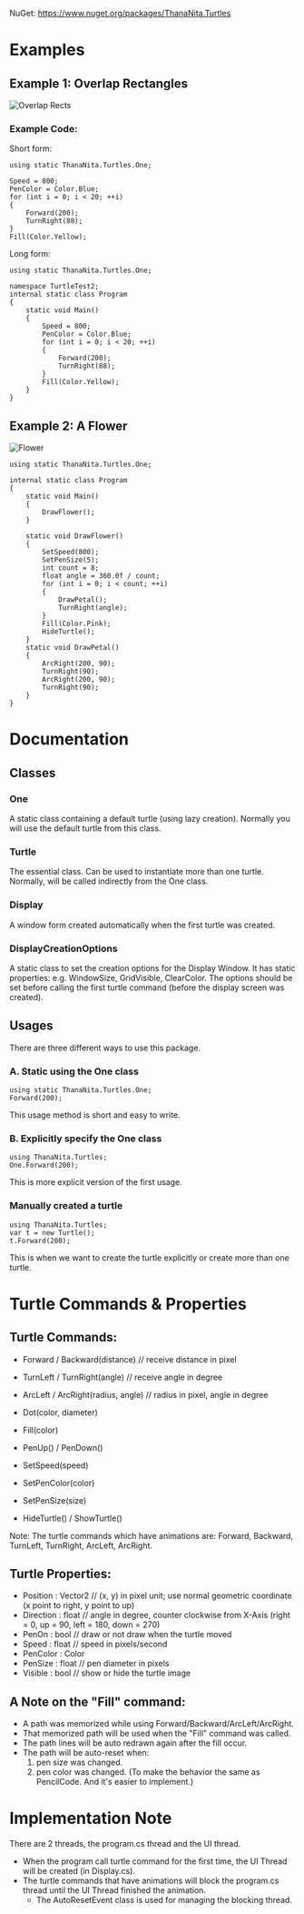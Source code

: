 NuGet: https://www.nuget.org/packages/ThanaNita.Turtles

# Examples
## Example 1: Overlap Rectangles

![Overlap Rects](https://github.com/nthana/Turtle/blob/master/ThanaNita.Turtles/Docs/Images/overlapRects.png)

### Example Code:
Short form:
```
using static ThanaNita.Turtles.One;

Speed = 800;
PenColor = Color.Blue;
for (int i = 0; i < 20; ++i)
{
    Forward(200);
    TurnRight(88);
}
Fill(Color.Yellow);
```

Long form:
```
using static ThanaNita.Turtles.One;

namespace TurtleTest2;
internal static class Program
{
    static void Main()
    {
        Speed = 800;
        PenColor = Color.Blue;
        for (int i = 0; i < 20; ++i)
        {
            Forward(200);
            TurnRight(88);
        }
        Fill(Color.Yellow);
    }
}
```
## Example 2: A Flower
![Flower](https://github.com/nthana/Turtle/blob/master/ThanaNita.Turtles/Docs/Images/flower.png)
```
using static ThanaNita.Turtles.One;

internal static class Program
{
    static void Main()
    {
        DrawFlower();
    }

    static void DrawFlower()
    {
        SetSpeed(800);
        SetPenSize(5);
        int count = 8;
        float angle = 360.0f / count;
        for (int i = 0; i < count; ++i)
        {
            DrawPetal();
            TurnRight(angle);
        }
        Fill(Color.Pink);
        HideTurtle();
    }
    static void DrawPetal()
    {
        ArcRight(200, 90);
        TurnRight(90);
        ArcRight(200, 90);
        TurnRight(90);
    }
}
```

# Documentation
## Classes
### One
A static class containing a default turtle (using lazy creation). Normally you will use the default turtle from this class.
### Turtle
The essential class. Can be used to instantiate more than one turtle.
Normally, will be called indirectly from the One class.
### Display
A window form created automatically when the first turtle was created.
### DisplayCreationOptions
A static class to set the creation options for the Display Window.
It has static properties: e.g. WindowSize, GridVisible, ClearColor.
The options should be set before calling the first turtle command (before the display screen was created).

## Usages
There are three different ways to use this package.
### A. Static using the One class
```
using static ThanaNita.Turtles.One;
Forward(200);
```
This usage method is short and easy to write.

### B. Explicitly specify the One class
```
using ThanaNita.Turtles;
One.Forward(200);
```
This is more explicit version of the first usage.

### Manually created a turtle
```
using ThanaNita.Turtles;
var t = new Turtle();
t.Forward(200);
```
This is when we want to create the turtle explicitly or create more than one turtle.

# Turtle Commands & Properties
## Turtle Commands:
- Forward / Backward(distance)   	// receive distance in pixel
- TurnLeft / TurnRight(angle)      	// receive angle in degree
- ArcLeft / ArcRight(radius, angle)	// radius in pixel, angle in degree
- Dot(color, diameter)
- Fill(color)
- PenUp() / PenDown()

- SetSpeed(speed)
- SetPenColor(color)
- SetPenSize(size)
- HideTurtle() / ShowTurtle()

Note: The turtle commands which have animations are: Forward, Backward, TurnLeft, TurnRight, ArcLeft, ArcRight.

## Turtle Properties:
- Position : Vector2    // (x, y) in pixel unit; use  normal geometric coordinate (x point to right, y point to up)
- Direction : float     // angle in degree, counter clockwise from X-Axis (right = 0, up = 90, left = 180, down = 270)
- PenOn : bool          // draw or not draw when the turtle moved
- Speed : float         // speed in pixels/second
- PenColor : Color
- PenSize : float       // pen diameter in pixels
- Visible : bool        // show or hide the turtle image

## A Note on the "Fill" command:
- A path was memorized while using Forward/Backward/ArcLeft/ArcRight.
- That memorized path will be used when the "Fill" command was called.
- The path lines will be auto redrawn again after the fill occur.
- The path will be auto-reset when:
    1. pen size was changed.
    2. pen color was changed.
(To make the behavior the same as PencilCode. And it's easier to implement.)

# Implementation Note
There are 2 threads, the program.cs thread and the UI thread.
- When the program call turtle command for the first time, the UI Thread will be created (in Display.cs).
- The turtle commands that have animations will block the program.cs thread until the UI Thread finished the animation.
  - The AutoResetEvent class is used for managing the blocking thread.
